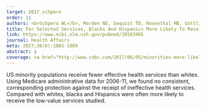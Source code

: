 ```yaml
---
target: 2017_schpero
order: 11
authors: <b>Schpero WL</b>, Morden NE, Sequist TD, Rosenthal MB, Gottlieb DJ, Colla CH
title: For Selected Services, Blacks And Hispanics More Likely To Receive Low-Value Care Than Whites
link: https://www.ncbi.nlm.nih.gov/pubmed/28583965
journal: Health Affairs
meta: 2017;36(6):1065-1069
abstract: y
coverage: <a href="http://www.cnbc.com/2017/06/05/minorities-more-likely-than-whites-to-get-low-value-health-care.html" target="_blank">CNBC</a>, <a href="http://www.ctpost.com/local/article/Yale-study-Patients-of-color-more-likely-to-get-11197613.php" target="_blank"><i>CT Post</i></a>, <a href="http://khn.org/news/quantity-over-quality-minorities-shown-to-get-an-excess-of-ineffective-care/" target="_blank">Kaiser Health News</a>, <a href="http://www.politico.com/tipsheets/politico-pulse/2017/06/06/senate-health-bill-could-be-ready-by-end-of-week-220691" target="_blank">Politico</a>, <a href="https://www.healthaffairs.org/do/10.1377/hp20170614.890406/abs/" target="_blank">WTOP</a>
---
```

US minority populations receive fewer effective health services than whites. Using Medicare administrative data for 2006-11, we found no consistent, corresponding protection against the receipt of ineffective health services. Compared with whites, blacks and Hispanics were often more likely to receive the low-value services studied.

